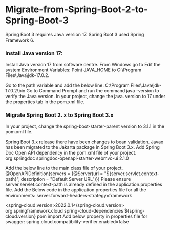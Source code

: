 # Migrate-from-Spring-Boot-2-to-Spring-Boot-3
Spring Boot 3 requires Java version 17.
Spring Boot 3 used Spring Framework 6.

### Install Java version 17:
Install Java version 17 from software centre.
From Windows go to Edit the system Environment Variables:
Point JAVA_HOME to C:\Program Files\Java\jdk-17.0.2.

Go to the path variable and add the below line:
C:\Program Files\Java\jdk-17.0.2\bin
Go to Command Prompt and run the command java -version to verify the Java version.
In your project, change the java. version to 17 under the properties tab in the pom.xml file.

### Migrate Spring Boot 2. x to Spring Boot 3.x
In your project, change the spring-boot-starter-parent version to 3.1.1 in the pom.xml file.

Spring Boot 3.x release there have been changes to bean validation. Javax has been migrated to the Jakarta package in Spring Boot 3.x.
Add Spring Doc Open API dependency in the pom.xml file of your project.
<dependency>
    <groupId>org.springdoc</groupId>
    <artifactId>springdoc-openapi-starter-webmvc-ui</artifactId>
    <version>2.1.0</version>
</dependency>

Add the below line to the main class file of your project.
@OpenAPIDefinition(servers = {@Server(url = "${server.servlet.context-path}", description = "Default Server URL")})
Please ensure server.servlet.context-path is already defined in the application.properties file.
Add the Below code in the application.properties file for all the environments:
server.forward-headers-strategy=framework

<spring-cloud.version>2022.0.1</spring-cloud.version>
<dependencyManagement>
    <dependency>
        <groupId>org.springframework.cloud</groupId>
        <artifactId>spring-cloud-dependencies</artifactId>
        <version>${spring-cloud.version}</version>
        <type>pom</type>
        <scope>import</scope>
    </dependency>
</dependencyManagement>
Add below property in properties file for swagger:
spring.cloud.compatibility-verifier.enabled=false